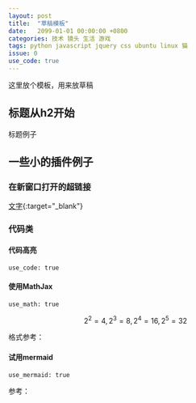 ```yaml
---
layout: post
title:  "草稿模板"
date:   2099-01-01 00:00:00 +0800
categories: 技术 镜头 生活 游戏
tags: python javascript jquery css ubuntu linux 猫
issue: 0
use_code: true
---
```

这里放个模板，用来放草稿

<!--more-->

## 标题从h2开始

标题例子

## 一些小的插件例子

### 在新窗口打开的超链接

[文字](https://链接.com/){:target="_blank"}

### 代码类

#### 代码高亮

```
use_code: true
```

#### 使用MathJax

```
use_math: true
```

$$2^2=4, 2^3=8, 2^4=16, 2^5=32$$

格式参考： [](https://www.mathjax.org/)

#### 试用mermaid

```
use_mermaid: true
```

参考： [](https://mermaid.js.org/#/)